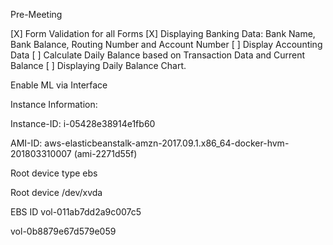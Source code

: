 Pre-Meeting

[X] Form Validation for all Forms
[X] Displaying Banking Data: Bank Name, Bank Balance, Routing Number and Account Number
[ ] Display Accounting Data
[ ] Calculate Daily Balance based on Transaction Data and Current Balance
[ ] Displaying Daily Balance Chart.

Enable ML via Interface







Instance Information:

Instance-ID: 
i-05428e38914e1fb60 

AMI-ID: 
aws-elasticbeanstalk-amzn-2017.09.1.x86_64-docker-hvm-201803310007 (ami-2271d55f)

Root device type
ebs

Root device
/dev/xvda

EBS ID
vol-011ab7dd2a9c007c5

vol-0b8879e67d579e059